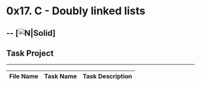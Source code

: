 # 0x17. C - Doubly linked lists
--
[![N|Solid](https://www.americadecali.co/wp-content/uploads/2018/02/favicon-1.png)]
---

## Task Project
---
File Name|Task Name|Task Description
---|---|---
